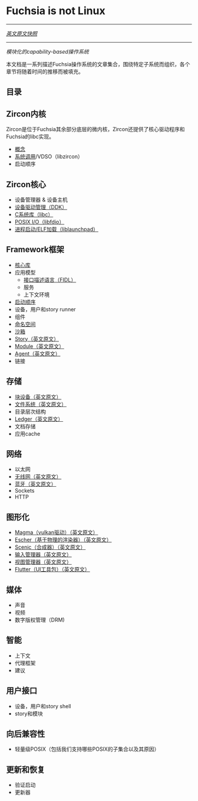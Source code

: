 # Fuchsia is not Linux
---

[*英文原文快照*](https://github.com/fuchsia-mirror/docs/blob/a774512b9d926ee438a77ddc6a5f362b71e0cc4b/the-book/README.md)

---
<!---
_A modular, capability-based operating system_
--->
_模块化的capability-based操作系统_

<!---
This document is a collection of articles describing the Fuchsia operating system,
organized around particular subsystems. Sections will be populated over time.
--->
本文档是一系列描述Fuchsia操作系统的文章集合，围绕特定子系统而组织，各个章节将随着时间的推移而被填充。

## 目录
<!---
## Zircon Kernel

Zircon is the microkernel underlying the rest of Fuchsia. Zircon
also provides core drivers and Fuchsia's libc implementation.

 - [Concepts][zircon-concepts]
 - [System Calls][zircon-syscalls] / VDSO (libzircon)
 - Boot Sequence
--->

## Zircon内核

Zircon是位于Fuchsia其余部分底层的微内核，Zircon还提供了核心驱动程序和Fuchsia的libc实现。
 - [概念][zircon-concepts]
 - [系统调用][zircon-syscalls]/VDSO（libzircon）
 - 启动顺序

<!--- 
## Zircon Core

 - Device Manager & Device Hosts
 - [Device Driver Model (DDK)][zircon-ddk]
 - [C Library (libc)](libc.md)
 - [POSIX I/O (libfdio)](life_of_an_open.md)
 - [Process Start / ELF Loading (liblaunchpad)](launchpad.md) 
--->

## Zircon核心

 - 设备管理器 & 设备主机
 - [设备驱动管理（DDK）][zircon-ddk]
 - [C系统库（libc）](libc.md)
 - [POSIX I/O（libfdio）](https://github.com/fuchsia-mirror/docs/blob/master/the-book/life_of_an_open.md)
 - [进程启动/ELF加载（liblaunchpad）](launchpad.md) 

<!---
## Framework

 - [Core Libraries](core_libraries.md)
 - Application model
   - [Interface definition language (FIDL)][FIDL]
   - Services
   - Environments
 - [Boot sequence](boot_sequence.md)
 - Device, user, and story runners
 - Components
 - [Namespaces](namespaces.md)
 - [Sandboxing](sandboxing.md)
 - [Story][framework-story]
 - [Module][framework-module]
 - [Agent][framework-agent]
 - Links
--->
## Framework框架

 - [核心库](https://github.com/fuchsia-mirror/docs/blob/master/the-book/core_libraries.md)
 - 应用模型
   - [接口描述语言（FIDL）][FIDL]
   - 服务
   - 上下文环境
 - [启动顺序](https://github.com/fuchsia-mirror/docs/blob/master/the-book/boot_sequence.md)
 - 设备，用户和story runner
 - 组件
 - [命名空间](https://github.com/fuchsia-mirror/docs/blob/master/the-book/namespaces.md)
 - [沙箱](https://github.com/fuchsia-mirror/docs/blob/master/the-book/sandboxing.md)
 - [Story（英文原文）][framework-story]
 - [Module（英文原文）][framework-module]
 - [Agent（英文原文）][framework-agent]
 - 链接

<!---
## Stroage

 - [Block devices](block_devices.md)
 - [File systems](filesystems.md)
 - Directory hierarchy
 - [Ledger][ledger]
 - Document store
 - Application cache
--->
## 存储

 - [块设备（英文原文）](https://github.com/fuchsia-mirror/docs/blob/master/the-book/block_devices.md)
 - [文件系统（英文原文）](https://github.com/fuchsia-mirror/docs/blob/master/the-book/filesystems.md)
 - 目录层次结构
 - [Ledger（英文原文）][ledger]
 - 文档存储
 - 应用cache

<!---
## Networking

 - Ethernet
 - [Wireless](wireless_networking.md)
 - [Bluetooth][bluetooth]
 - Sockets
 - HTTP

--->
## 网络

 - 以太网
 - [无线网（英文原文）](https://github.com/fuchsia-mirror/docs/blob/master/the-book/wireless_networking.md)
 - [蓝牙（英文原文）][bluetooth]
 - Sockets
 - HTTP

<!---
## Graphics

 - [Magma (vulkan driver)][magma]
 - [Escher (physically-based renderer)][escher]
 - [Scenic (compositor)][scenic]
 - [Input manager][input-manager]
 - [View manager][view-manager]
 - [Flutter (UI toolkit)][flutter]
--->
## 图形化

 - [Magma（vulkan驱动）（英文原文）][magma]
 - [Escher（基于物理的渲染器）（英文原文）][escher]
 - [Scenic（合成器）（英文原文）][scenic]
 - [输入管理器（英文原文）][input-manager]
 - [视图管理器（英文原文）][view-manager]
 - [Flutter（UI工具包）（英文原文）][flutter]

<!-- 
## Media

 - Audio
 - Video
 - DRM 
-->

## 媒体

 - 声音
 - 视频
 - 数字版权管理（DRM)

<!-- ## Intelligence

 - Context
 - Agent Framework
 - Suggestions -->

## 智能
 - 上下文
 - 代理框架
 - 建议

<!---
## User interface

 - Device, user, and story shells
 - Stories and modules
--->

## 用户接口
 - 设备，用户和story shell
 - story和模块

<!---
## Backwards compatibility

 - POSIX lite (what subset of POSIX we support and why)
 - Web runtime
--->

## 向后兼容性
 
 - 轻量级POSIX（包括我们支持哪些POSIX的子集合以及其原因）

<!---
## Update and recovery

 - Verified boot
 - Updater
--->

## 更新和恢复
 
 - 验证启动
 - 更新器

[zircon-concepts]: /zircon/docs/concepts.md
[zircon-syscalls]: /zircon/docs/syscalls.md
[zircon-ddk]: /zircon/docs/ddk/overview.md
[FIDL]: /zircon/docs/fidl/index.md
[framework-story]: https://github.com/fuchsia-mirror/peridot/blob/master/docs/modular/story.md
[framework-module]: https://github.com/fuchsia-mirror/peridot/blob/master/docs/modular/module.md
[framework-agent]: https://github.com/fuchsia-mirror/peridot/blob/master/docs/modular/agent.md
[ledger]: https://github.com/fuchsia-mirror/peridot/blob/master/docs/ledger/README.md
[bluetooth]: https://github.com/fuchsia-mirror/garnet/blob/master/bin/bluetooth/README.md
[magma]:  https://github.com/fuchsia-mirror/garnet/blob/master/lib/magma/
[escher]:  https://github.com/fuchsia-mirror/garnet/blob/master/public/lib/escher/
[scenic]:  https://github.com/fuchsia-mirror/garnet/blob/master/docs/ui_scenic.md
[input-manager]:  https://github.com/fuchsia-mirror/garnet/blob/master/docs/ui_input.md
[view-manager]:  https://github.com/fuchsia-mirror/garnet/blob/master/bin/ui/view_manager/
[flutter]: https://flutter.io/
